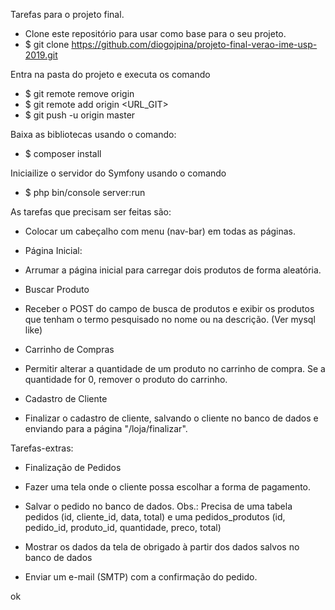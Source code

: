Tarefas para o projeto final.

* Clone este repositório para usar como base para o seu projeto.
* $ git clone https://github.com/diogojpina/projeto-final-verao-ime-usp-2019.git

Entra na pasta do projeto e executa os comando
* $ git remote remove origin
* $ git remote add origin <URL_GIT>
* $ git push -u origin master

Baixa as bibliotecas usando o comando:
* $ composer install

Iniciailize o servidor do Symfony usando o comando
* $ php bin/console server:run

As tarefas que precisam ser feitas são:

* Colocar um cabeçalho com menu (nav-bar) em todas as páginas.

* Página Inicial:
- Arrumar a página inicial para carregar dois produtos de forma aleatória.

* Buscar Produto
- Receber o POST do campo de busca de produtos e exibir os produtos que tenham o termo pesquisado no nome ou na descrição. (Ver mysql like)

* Carrinho de Compras
- Permitir alterar a quantidade de um produto no carrinho de compra. Se a quantidade for 0, remover o produto do carrinho.

* Cadastro de Cliente
- Finalizar o cadastro de cliente, salvando o cliente no banco de dados e enviando para a página "/loja/finalizar".

Tarefas-extras:

* Finalização de Pedidos
- Fazer uma tela onde o cliente possa escolhar a forma de pagamento.

* Salvar o pedido no banco de dados. Obs.: Precisa de uma tabela pedidos (id, cliente_id, data, total) e uma pedidos_produtos (id, pedido_id, produto_id, quantidade, preco, total)

* Mostrar os dados da tela de obrigado à partir dos dados salvos no banco de dados

* Enviar um e-mail (SMTP) com a confirmação do pedido.

ok
